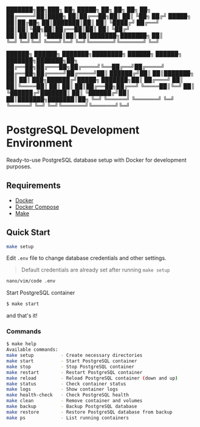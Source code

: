 ███████╗██╗███╗   ██╗ █████╗ ██╗     ██╗     ██╗   ██╗
██╔════╝██║████╗  ██║██╔══██╗██║     ██║     ╚██╗ ██╔╝
█████╗  ██║██╔██╗ ██║███████║██║     ██║      ╚████╔╝ 
██╔══╝  ██║██║╚██╗██║██╔══██║██║     ██║       ╚██╔╝  
██║     ██║██║ ╚████║██║  ██║███████╗███████╗   ██║   
╚═╝     ╚═╝╚═╝  ╚═══╝╚═╝  ╚═╝╚══════╝╚══════╝   ╚═╝   

██████╗  ██████╗ ███████╗████████╗ ██████╗ ██████╗ ███████╗███████╗██╗
██╔══██╗██╔═══██╗██╔════╝╚══██╔══╝██╔════╝ ██╔══██╗██╔════╝██╔════╝██║
██████╔╝██║   ██║███████╗   ██║   ██║  ███╗██████╔╝█████╗  ███████╗██║
██╔═══╝ ██║   ██║╚════██║   ██║   ██║   ██║██╔══██╗██╔══╝  ╚════██║╚═╝
██║     ╚██████╔╝███████║   ██║   ╚██████╔╝██║  ██║███████╗███████║██╗
╚═╝      ╚═════╝ ╚══════╝   ╚═╝    ╚═════╝ ╚═╝  ╚═╝╚══════╝╚══════╝╚═╝

# PostgreSQL Development Environment

Ready-to-use PostgreSQL database setup with Docker for development purposes.

## Requirements

- [Docker](https://www.docker.com/)
- [Docker Compose](https://docs.docker.com/compose/)
- [Make](https://www.gnu.org/software/make/)

## Quick Start

```bash
make setup
```

Edit `.env` file to change database credentials and other settings.
> Default credentials are already set after running `make setup`

```bash
nano/vim/code .env
```

Start PostgreSQL container

```bash
$ make start
```

and that's it!

### Commands

```bash
$ make help
Available commands:
make setup          - Create necessary directories
make start          - Start PostgreSQL container
make stop           - Stop PostgreSQL container
make restart        - Restart PostgreSQL container
make reload         - Reload PostgreSQL container (down and up)
make status         - Check container status
make logs           - Show container logs
make health-check   - Check PostgreSQL health
make clean          - Remove container and volumes
make backup         - Backup PostgreSQL database
make restore        - Restore PostgreSQL database from backup
make ps             - List running containers
```
